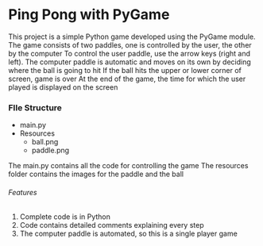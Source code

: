 # Ping Pong with PyGame #

This project is a simple Python game developed using the PyGame module.
The game consists of two paddles, one is controlled by the user, the other by the computer
To control the user paddle, use the arrow keys (right and left).
The computer paddle is automatic and moves on its own by deciding where the ball is going to hit
If the ball hits the upper or lower corner of screen, game is over
At the end of the game, the time for which the user played is displayed on the screen

### FIle Structure ###

- main.py
- Resources
    * ball.png
    * paddle.png
    
The main.py contains all the code for controlling the game
The resources folder contains the images for the paddle and the ball

###### Features #####

1. Complete code is in Python
2. Code contains detailed comments explaining every step
3. The computer paddle is automated, so this is a single player game


